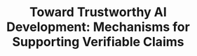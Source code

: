 ---
title: 'Toward Trustworthy AI Development: Mechanisms for Supporting Verifiable Claims' 
acronym: TTAID
type: GL - Tier 1
webpage: 'https://arxiv.org/abs/2004.07213' 
---